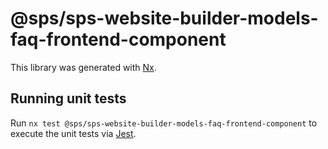 # @sps/sps-website-builder-models-faq-frontend-component

This library was generated with [Nx](https://nx.dev).

## Running unit tests

Run `nx test @sps/sps-website-builder-models-faq-frontend-component` to execute the unit tests via [Jest](https://jestjs.io).
